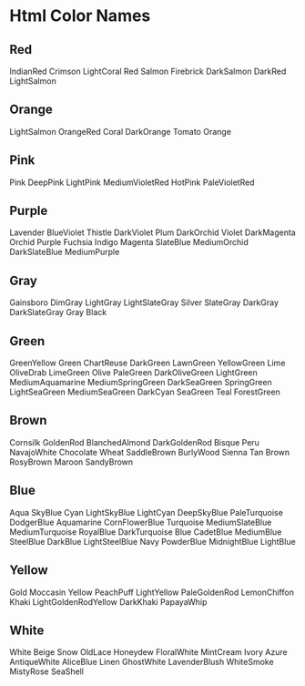 # Html Color Names  

## Red  

IndianRed            Crimson
LightCoral           Red
Salmon               Firebrick
DarkSalmon           DarkRed
LightSalmon

## Orange  

LightSalmon          OrangeRed
Coral                DarkOrange
Tomato               Orange

## Pink  

Pink                 DeepPink
LightPink            MediumVioletRed
HotPink              PaleVioletRed

## Purple  

Lavender             BlueViolet
Thistle              DarkViolet
Plum                 DarkOrchid
Violet               DarkMagenta
Orchid               Purple
Fuchsia              Indigo
Magenta              SlateBlue
MediumOrchid         DarkSlateBlue
MediumPurple

## Gray  

Gainsboro            DimGray
LightGray            LightSlateGray
Silver               SlateGray
DarkGray             DarkSlateGray
Gray                 Black

## Green  

GreenYellow          Green
ChartReuse           DarkGreen
LawnGreen            YellowGreen
Lime                 OliveDrab
LimeGreen            Olive
PaleGreen            DarkOliveGreen
LightGreen           MediumAquamarine
MediumSpringGreen    DarkSeaGreen
SpringGreen          LightSeaGreen
MediumSeaGreen       DarkCyan
SeaGreen             Teal
ForestGreen

## Brown  

Cornsilk             GoldenRod
BlanchedAlmond       DarkGoldenRod
Bisque               Peru
NavajoWhite          Chocolate
Wheat                SaddleBrown
BurlyWood            Sienna
Tan                  Brown
RosyBrown            Maroon
SandyBrown

## Blue  

Aqua                 SkyBlue
Cyan                 LightSkyBlue
LightCyan            DeepSkyBlue
PaleTurquoise        DodgerBlue
Aquamarine           CornFlowerBlue
Turquoise            MediumSlateBlue
MediumTurquoise      RoyalBlue
DarkTurquoise        Blue
CadetBlue            MediumBlue
SteelBlue            DarkBlue
LightSteelBlue       Navy
PowderBlue           MidnightBlue
LightBlue

## Yellow  

Gold                 Moccasin
Yellow               PeachPuff
LightYellow          PaleGoldenRod
LemonChiffon         Khaki
LightGoldenRodYellow DarkKhaki
PapayaWhip

## White  

White                Beige
Snow                 OldLace
Honeydew             FloralWhite
MintCream            Ivory
Azure                AntiqueWhite
AliceBlue            Linen
GhostWhite           LavenderBlush
WhiteSmoke           MistyRose
SeaShell
